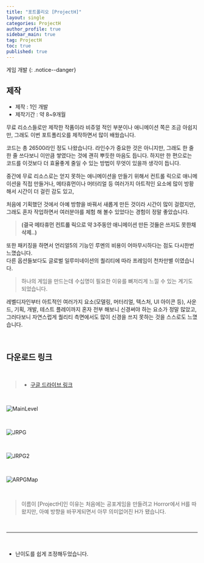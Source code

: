 ```yaml
---
title: "포트폴리오 [ProjectH]"
layout: single
categories: ProjectH
author_profile: true
sidebar_main: true
tag: ProjectH
toc: true
published: true
---
```




게임 개발
{: .notice--danger}


## 제작

* 제작 : 1인 개발  
* 제작기간 : 약 8~9개월

무료 리소스들로만 제작한 작품이라 비쥬얼 적인 부분이나 애니메이션 쪽은 조금 아쉽지만, 그래도 이번 포트폴리오를 제작하면서 많이 배웠습니다.   

코드는 총 26500라인 정도 나왔습니다. 라인수가 중요한 것은 아니지만, 그래도 한 줄 한 줄 쓰다보니 이만큼 쌓였다는 것에 괜히 뿌듯한 마음도 듭니다. 하지만 한 편으로는 코드를 이것보다 더 효율좋게 줄일 수 있는 방법이 무엇이 있을까 생각이 듭니다. 


중간에 무료 리소스로는 얻지 못하는 애니메이션을 만들기 위해서 컨트롤 릭으로 애니메이션을 직접 만들거나, 메타휴먼이나 머터리얼 등 여러가지 아트적인 요소에 많이 방황해서 시간이 더 걸린 감도 있고, 

처음에 기획했던 것에서 아예 방향을 바꿔서 새롭게 만든 것이라 시간이 많이 걸렸지만, 그래도 혼자 작업하면서 여러분야를 체험 해 볼수 있었다는 경험이 정말 좋았습니다.    
> **(결국 메타휴먼 컨트롤 릭으로 약 3주동안 애니메이션 만든 것들은 쓰지도 못한채 삭제..)**

또한 패키징을 하면서 언리얼5의 기능인 루멘의 비용이 어마무시하다는 점도 다시한번 느꼈습니다.    
다른 옵션들보다도 글로벌 일루미네이션의 퀄리티에 따라 프레임이 천차만별 이였습니다.

> 하나의 게임을 만드는데 수십명이 필요한 이유를 뼈저리게 느낄 수 있는 계기도 되었습니다.  
     
레벨디자인부터 아트적인 여러가지 요소(모델링, 머터리얼, 텍스처, UI 아이콘 등), 사운드,  기획, 개발, 테스트 플레이까지 혼자 전부 해보니 신경써야 하는 요소가 정말 많았고, 그러다보니 자연스럽게 퀄리티 측면에서도 많이 신경을 쓰지 못하는 것을 스스로도 느꼈습니다.    


<br>


## 다운로드 링크

<br>


> * [구글 드라이브 링크](https://drive.google.com/file/d/1ol3-jgK_FeMGNSsY4TUV2kOTsZ6RFq2R/view)


<br>


![MainLevel](https://user-images.githubusercontent.com/69719507/233058525-4c601d08-5186-4982-a60f-24f4b50da65d.png)


<br>



![JRPG](https://user-images.githubusercontent.com/69719507/233058425-348ba01c-61e1-44ad-bc09-a237fc9b260f.png)


<br>


![JRPG2](https://user-images.githubusercontent.com/69719507/233059629-ee4bf25c-e833-4e43-91ce-7dd5192fd1f8.png)


<br>


![ARPGMap](https://user-images.githubusercontent.com/69719507/233058155-fa4ca7c8-79b7-4af8-a222-63a7db1a3132.png)


<br>


> 이름이 [ProjectH]인 이유는 처음에는 공포게임을 만들려고 Horror에서 H를 따왔지만, 아예 방향을 바꾸게되면서 아무 의미없어진 H가 됐습니다.


<br>


***

<br>


* 난이도를 쉽게 조정해두었습니다.


